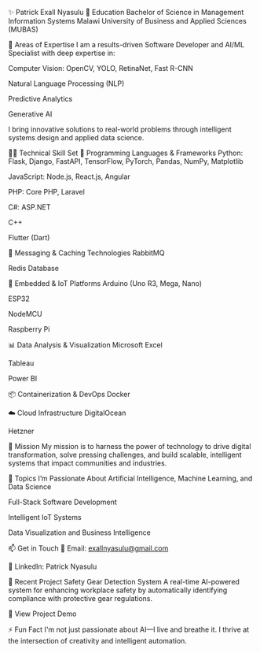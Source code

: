 ✨ Patrick Exall Nyasulu
🔭 Education
Bachelor of Science in Management Information Systems
Malawi University of Business and Applied Sciences (MUBAS)

🌱 Areas of Expertise
I am a results-driven Software Developer and AI/ML Specialist with deep expertise in:

Computer Vision: OpenCV, YOLO, RetinaNet, Fast R-CNN

Natural Language Processing (NLP)

Predictive Analytics

Generative AI

I bring innovative solutions to real-world problems through intelligent systems design and applied data science.

👨‍💻 Technical Skill Set
🧠 Programming Languages & Frameworks
Python: Flask, Django, FastAPI, TensorFlow, PyTorch, Pandas, NumPy, Matplotlib

JavaScript: Node.js, React.js, Angular

PHP: Core PHP, Laravel

C#: ASP.NET

C++

Flutter (Dart)

🔌 Messaging & Caching Technologies
RabbitMQ

Redis Database

🤖 Embedded & IoT Platforms
Arduino (Uno R3, Mega, Nano)

ESP32

NodeMCU

Raspberry Pi

📊 Data Analysis & Visualization
Microsoft Excel

Tableau

Power BI

📦 Containerization & DevOps
Docker

☁️ Cloud Infrastructure
DigitalOcean

Hetzner

🎯 Mission
My mission is to harness the power of technology to drive digital transformation, solve pressing challenges, and build scalable, intelligent systems that impact communities and industries.

💬 Topics I’m Passionate About
Artificial Intelligence, Machine Learning, and Data Science

Full-Stack Software Development

Intelligent IoT Systems

Data Visualization and Business Intelligence

📫 Get in Touch
📧 Email: exallnyasulu@gmail.com

💼 LinkedIn: Patrick Nyasulu

🚀 Recent Project
Safety Gear Detection System
A real-time AI-powered system for enhancing workplace safety by automatically identifying compliance with protective gear regulations.

🔗 View Project Demo

⚡ Fun Fact
I'm not just passionate about AI—I live and breathe it. I thrive at the intersection of creativity and intelligent automation.
